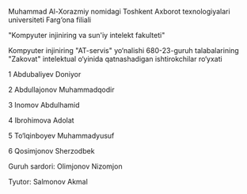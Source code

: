 Muhammad Al-Xorazmiy nomidagi Toshkent Axborot texnologiyalari universiteti Farg‘ona filiali

"Kompyuter injiniring va sun'iy intelekt fakulteti"

Kompyuter injiniring "AT-servis" yo‘nalishi 680-23-guruh talabalarining "Zakovat" intelektual o‘yinida qatnashadigan ishtirokchilar ro‘yxati



1	Abdubaliyev Doniyor

2	Abdullajonov Muhammadqodir 

3	Inomov Abdulhamid

4	Ibrohimova Adolat

5	To‘lqinboyev Muhammadyusuf

6	Qosimjonov Sherzodbek

















Guruh sardori:           Olimjonov Nizomjon

Tyutor:                   Salmonov Akmal




